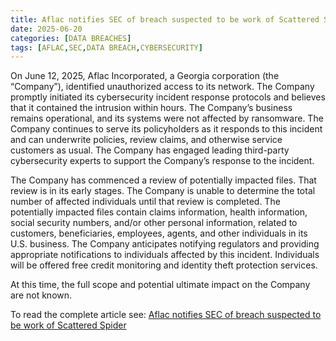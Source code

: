 ```yaml
---
title: Aflac notifies SEC of breach suspected to be work of Scattered Spider
date: 2025-06-20
categories: [DATA BREACHES]
tags: [AFLAC,SEC,DATA BREACH,CYBERSECURITY]
---
```


On June 12, 2025, Aflac Incorporated, a Georgia corporation (the “Company”), identified unauthorized access to its network. The Company promptly initiated its cybersecurity incident response protocols and believes that it contained the intrusion within hours. The Company’s business remains operational, and its systems were not affected by ransomware. The Company continues to serve its policyholders as it responds to this incident and can underwrite policies, review claims, and otherwise service customers as usual. The Company has engaged leading third-party cybersecurity experts to support the Company’s response to the incident.

The Company has commenced a review of potentially impacted files. That review is in its early stages. The Company is unable to determine the total number of affected individuals until that review is completed. The potentially impacted files contain claims information, health information, social security numbers, and/or other personal information, related to customers, beneficiaries, employees, agents, and other individuals in its U.S. business. The Company anticipates notifying regulators and providing appropriate notifications to individuals affected by this incident. Individuals will be offered free credit monitoring and identity theft protection services.

At this time, the full scope and potential ultimate impact on the Company are not known.

To read the complete article see: [Aflac notifies SEC of breach suspected to be work of Scattered Spider](https://databreaches.net/2025/06/20/aflac-notifies-sec-of-breach-suspected-to-be-work-of-scattered-spider/) 

